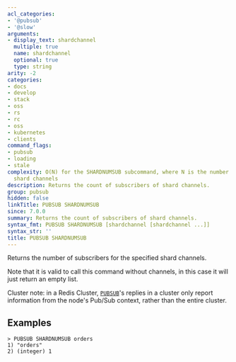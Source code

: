 ```yaml
---
acl_categories:
- '@pubsub'
- '@slow'
arguments:
- display_text: shardchannel
  multiple: true
  name: shardchannel
  optional: true
  type: string
arity: -2
categories:
- docs
- develop
- stack
- oss
- rs
- rc
- oss
- kubernetes
- clients
command_flags:
- pubsub
- loading
- stale
complexity: O(N) for the SHARDNUMSUB subcommand, where N is the number of requested
  shard channels
description: Returns the count of subscribers of shard channels.
group: pubsub
hidden: false
linkTitle: PUBSUB SHARDNUMSUB
since: 7.0.0
summary: Returns the count of subscribers of shard channels.
syntax_fmt: PUBSUB SHARDNUMSUB [shardchannel [shardchannel ...]]
syntax_str: ''
title: PUBSUB SHARDNUMSUB
---
```

Returns the number of subscribers for the specified shard channels.

Note that it is valid to call this command without channels, in this case it will just return an empty list.

Cluster note: in a Redis Cluster, [`PUBSUB`](/commands/pubsub)'s replies in a cluster only report information from the node's Pub/Sub context, rather than the entire cluster.

## Examples

```
> PUBSUB SHARDNUMSUB orders
1) "orders"
2) (integer) 1
```
